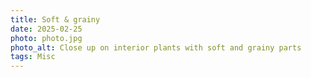 ```yaml
---
title: Soft & grainy
date: 2025-02-25
photo: photo.jpg
photo_alt: Close up on interior plants with soft and grainy parts
tags: Misc
---
```

